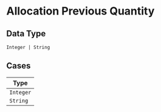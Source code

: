 
# Allocation Previous Quantity

## Data Type

`Integer | String`

## Cases

| Type |
|  --- |
| `Integer` |
| `String` |


